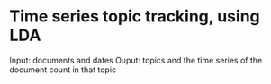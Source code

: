 # Time series topic tracking, using LDA

Input: documents and dates
Ouput: topics and the time series of the document count in that topic
